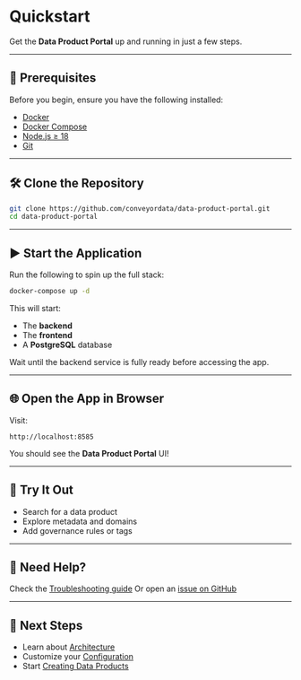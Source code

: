 
# Quickstart

Get the **Data Product Portal** up and running in just a few steps.

---

## 🧱 Prerequisites

Before you begin, ensure you have the following installed:

- [Docker](https://www.docker.com/)
- [Docker Compose](https://docs.docker.com/compose/)
- [Node.js ≥ 18](https://nodejs.org/)
- [Git](https://git-scm.com/)

---

## 🛠️ Clone the Repository

```bash
git clone https://github.com/conveyordata/data-product-portal.git
cd data-product-portal
```

---

## ▶️ Start the Application

Run the following to spin up the full stack:

```bash
docker-compose up -d
```

This will start:
- The **backend**
- The **frontend**
- A **PostgreSQL** database

Wait until the backend service is fully ready before accessing the app.

---

## 🌐 Open the App in Browser

Visit:

```
http://localhost:8585
```

You should see the **Data Product Portal** UI!

---

## 🧪 Try It Out

- Search for a data product
- Explore metadata and domains
- Add governance rules or tags

---

## 🙋 Need Help?

Check the [Troubleshooting guide](../user-guide/troubleshooting.md)
Or open an [issue on GitHub](https://github.com/conveyordata/data-product-portal/issues)

---

## 🧱 Next Steps

- Learn about [Architecture](../concepts/architecture.md)
- Customize your [Configuration](./configuration.md)
- Start [Creating Data Products](../user-guide/creating-products.md)
```
